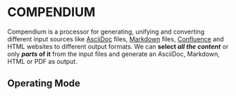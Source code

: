 # COMPENDIUM
Compendium is a processor for generating, unifying and converting different input sources like [AsciiDoc](https://asciidoctor.org/docs/asciidoc-syntax-quick-reference/) files, [Markdown](https://guides.github.com/features/mastering-markdown/) files, [Confluence](https://confluence.atlassian.com/doc/confluence-wiki-markup-251003035.html) and HTML websites to different output formats. We can **select _all the content_** or only **_parts_ of it** from the input files and generate an AsciiDoc, Markdown, HTML or PDF as output.

## Operating Mode
